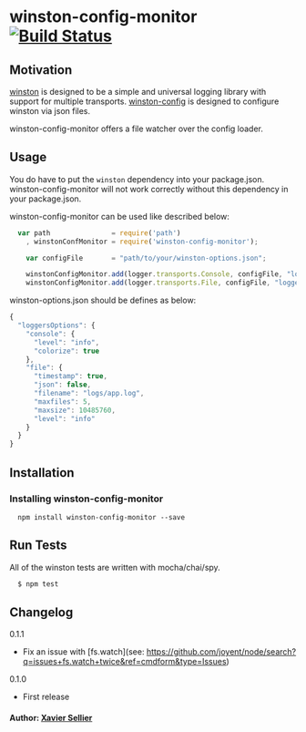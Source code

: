 # winston-config-monitor [![Build Status](https://travis-ci.org/xsellier/winston-config-monitor.svg?branch=master)](https://travis-ci.org/xsellier/winston-config-monitor)

## Motivation
[winston](https://github.com/flatiron/winston) is designed to be a simple and universal logging library with support for multiple transports.
[winston-config](https://github.com/triplem/winston-config) is designed to configure winston via json files.

winston-config-monitor offers a file watcher over the config loader.

## Usage
You do have to put the `winston` dependency into your package.json. winston-config-monitor will not work correctly without this dependency
in your package.json.

winston-config-monitor can be used like described below:

``` js
  var path               = require('path')
    , winstonConfMonitor = require('winston-config-monitor');

    var configFile       = "path/to/your/winston-options.json";

    winstonConfigMonitor.add(logger.transports.Console, configFile, "loggersOptions.console");
    winstonConfigMonitor.add(logger.transports.File, configFile, "loggersOptions.file");
```

winston-options.json should be defines as below:

``` js
{
  "loggersOptions": {
    "console": {
      "level": "info",
      "colorize": true
    },
    "file": {
      "timestamp": true,
      "json": false,
      "filename": "logs/app.log",
      "maxfiles": 5,
      "maxsize": 10485760,
      "level": "info"
    }
  }
}
```

## Installation

### Installing winston-config-monitor
```
  npm install winston-config-monitor --save
```

## Run Tests
All of the winston tests are written with mocha/chai/spy.

``` bash
  $ npm test
```

## Changelog
0.1.1

 - Fix an issue with [fs.watch](see: https://github.com/joyent/node/search?q=issues+fs.watch+twice&ref=cmdform&type=Issues)

0.1.0

- First release

#### Author: [Xavier Sellier](http://github.com/xsellier)